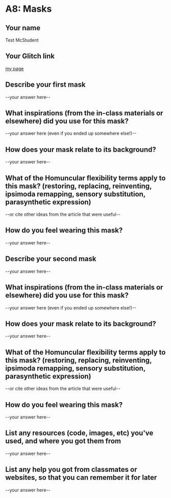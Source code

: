 # A8: Masks

## Your name
Test McStudent

## Your Glitch link
[my page](https://galaxykate-a8.glitch.me)


## Describe your first mask

--your answer here--

## What inspirations (from the in-class materials or elsewhere) did you use for this mask? 

--your answer here (even if you ended up somewhere else!)--


## How does your mask relate to its background?

--your answer here--


## What of the Homuncular flexibility terms apply to this mask?  (restoring, replacing, reinventing, ipsimoda remapping, sensory substitution, parasynthetic expression) 
  
--or cite other ideas from the article that were useful--


 
## How do you feel wearing this mask? 

--your answer here--



## Describe your second mask

--your answer here--

## What inspirations (from the in-class materials or elsewhere) did you use for this mask? 

--your answer here (even if you ended up somewhere else!)--


## How does your mask relate to its background?

--your answer here--


## What of the Homuncular flexibility terms apply to this mask?  (restoring, replacing, reinventing, ipsimoda remapping, sensory substitution, parasynthetic expression) 
  
--or cite other ideas from the article that were useful--

 
## How do you feel wearing this mask? 

--your answer here--


## List any resources (code, images, etc) you've used, and where you got them from

--your answer here--

## List any help you got from classmates or websites, so that you can remember it for later

--your answer here--